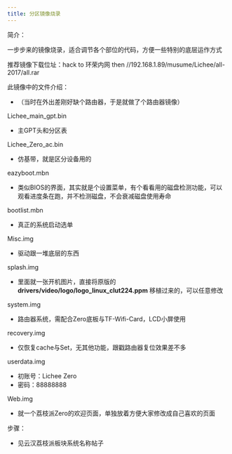 ```yaml
---
title: 分区镜像烧录
---
```


简介：

一步步来的镜像烧录，适合调节各个部位的代码，方便一些特别的底层运作方式

推荐镜像下载位址：hack to 环荣内网 then //192.168.1.89/musume/Lichee/all-2017/all.rar

此镜像中的文件介绍：
- （当时在外出差刚好缺个路由器，于是就做了个路由器镜像）

Lichee\_main\_gpt.bin
- 主GPT头和分区表

Lichee\_Zero\_ac.bin
- 仿基带，就是区分设备用的

eazyboot.mbn
- 类似BIOS的界面，其实就是个设置菜单，有个看看用的磁盘检测功能，可以观看进度条在跑，并不检测磁盘，不会衰减磁盘使用寿命

bootlist.mbn
- 真正的系统启动选单

Misc.img
- 驱动跟一堆底层的东西

splash.img
- 里面就一张开机图片，直接将原版的 **drivers/video/logo/logo_linux_clut224.ppm** 移植过来的，可以任意修改

system.img
- 路由器系统，需配合Zero底板与TF-Wifi-Card，LCD小屏使用

recovery.img
- 仅恢复cache与Set，无其他功能，跟戳路由器复位效果差不多

userdata.img
- 初账号：Lichee Zero
- 密码：88888888

Web.img
- 就一个荔枝派Zero的欢迎页面，单独放着方便大家修改成自己喜欢的页面

步骤：
- 见云汉荔枝派板块系统名称帖子
